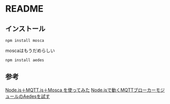 # README

## インストール

```
npm install mosca
```
moscaはもうだめらしい

```
npm install aedes
```


## 参考
[Node.js＋MQTT.js＋Mosca を使ってみた](https://qiita.com/tinymouse/items/7cccdc68597ade264ee1)
[Node.jsで動くMQTTブローカーモジュールのAedesを試す](https://okiyasi.hatenablog.com/entry/2021/04/17/233922)